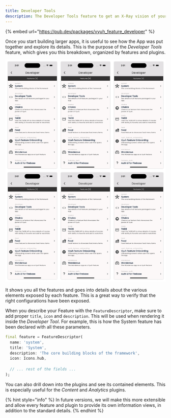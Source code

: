 ```yaml
---
title: Developer Tools
description: The Developer Tools feature to get an X-Ray vision of your App
---
```


{% embed url="https://pub.dev/packages/vyuh_feature_developer" %}

Once you start building larger apps, it is useful to see how the App was put
together and explore its details. This is the purpose of the _Developer Tools_
feature, which gives you this breakdown, organized by features and plugins.

![](images/dev-tools.png)

It shows you all the features and goes into details about the various elements
exposed by each feature. This is a great way to verify that the right
configurations have been exposed.

When you describe your Feature with the `FeatureDescriptor`, make sure to add
proper `title`, `icon` and `description`. This will be used when rendering it
inside the _Developer Tool_. For example, this is how the System feature has
been declared with all these parameters.

```dart
final feature = FeatureDescriptor(
  name: 'system',
  title: 'System',
  description: 'The core building blocks of the framework',
  icon: Icons.hub,

  // ... rest of the fields ...
);
```

You can also drill down into the plugins and see its contained elements. This is
especially useful for the _Content_ and _Analytics_ plugins.

{% hint style="info" %} In future versions, we will make this more extensible
and allow every feature and plugin to provide its own information views, in
addition to the standard details. {% endhint %}
